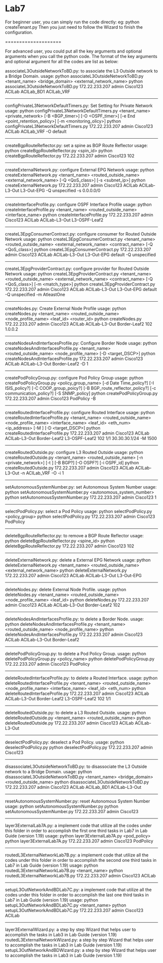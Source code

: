 Lab7
====================

For beginner user, you can simply run the code directly:
eg: python createTenant.py
Then you just need to follow the Wizard to finish the configuration.

====================

For advanced user, you could put all the key arguments and optional arguments when you call the python code.
The format of the key arguments and optional argument for all the codes are list as below:


associateL3OutsideNetworkToBD.py: to associate the L3 Outside network to a Bridge Domain.
usage:
python associateL3OutsideNetworkToBD.py <hostname> <username> <password> <tenant_name> <bridge_domain> <external_network_name>
python associateL3OutsideNetworkToBD.py 172.22.233.207 admin Cisco123 ACILab ACILab_BD1 ACILab_VRF

--------------------------------------------------------------------

configPrivateL3NetworkDefaultTimers.py: Set Setting for Private Network
usage:
python configPrivateL3NetworkDefaultTimers.py <hostname> <username> <password> <tenant_name> <private_network> [-B <BGP_timer>] [-O <OSPF_timer>] [-e End <point_retention_policy>] [-m <monitoring_olicy>]
python configPrivateL3NetworkDefaultTimers.py 172.22.233.207 admin Cisco123 ACILab ACILab_VRF -O default

--------------------------------------------------------------------

createBgpRouteReflector.py: set a spine as BGP Route Reflector
usage:
python createBgpRouteReflector.py <hostname> <username> <password> <spin_id>
python createBgpRouteReflector.py 172.22.233.207 admin Cisco123 102

--------------------------------------------------------------------

createExternalNetwork.py: configure External EPG Network
usage:
python createExternalNetwork.py <hostname> <username> <password> <tenant_name> <routed_outside_name> <external_network_name> [-Q <QoS_class>] [-s <subnet_ip>] 
python createExternalNetwork.py 172.22.233.207 admin Cisco123 ACILab ACILab-L3-Out L3-Out-EPG -Q unspecified -s 0.0.0.0/0

--------------------------------------------------------------------

createInterfaceProfile.py: configure OSPF Interface Profile
usage:
python createInterfaceProfile.py <hostname> <username> <password> <tenant_name> <routed_outside_name> <interface_name>
python createInterfaceProfile.py 172.22.233.207 admin Cisco123 ACILab ACILab-L3-Out L3-OSPF-Leaf2

--------------------------------------------------------------------

createL3EpgConsumerContract.py: configure consumer for Routed Outside Network
usage:
python createL3EpgConsumerContract.py <hostname> <username> <password> <tenant_name> <routed_outside_name> <external_network_name> <contract_name> [-Q <QoS_class>]
python createL3EpgConsumerContract.py 172.22.233.207 admin Cisco123 ACILab ACILab-L3-Out L3-Out-EPG default -Q unspecified

--------------------------------------------------------------------

createL3EpgProviderContract.py: configure provider for Routed Outside Network
usage:
python createL3EpgProviderContract.py <hostname> <username> <password> <tenant_name> <routed_outside_name> <external_network_name> <contract_name> [-Q <QoS_class>] [-m <match_type>]
python createL3EpgProviderContract.py 172.22.233.207 admin Cisco123 ACILab ACILab-L3-Out L3-Out-EPG default -Q unspecified -m AtleastOne

--------------------------------------------------------------------

createNodes.py: Create External Node Profile
usage:
python createNodes.py <hostname> <username> <password> <tenant_name> <routed_outside_name> <node_profile_name> <leaf_id> <router_id>
python createNodes.py 172.22.233.207 admin Cisco123 ACILab ACILab-L3-Out Border-Leaf2 102 1.0.0.2

--------------------------------------------------------------------

createNodesAndInterfacesProfile.py: Configure Border Node
usage:
python createNodesAndInterfacesProfile.py <hostname> <username> <password> <tenant_name> <routed_outside_name> <node_profile_name> [-D <target_DSCP>]
python createNodesAndInterfacesProfile.py 172.22.233.207 admin Cisco123 ACILab ACILab-L3-Out Border-Leaf2 -D 1

--------------------------------------------------------------------

createPodPolicyGroup.py: configure Pod Policy Group
usage:
python createPodPolicyGroup.py <hostname> <username> <password> <policy_group_name> [-d Date Time_policy?] [-I ISIS_policy?] [-C COOP_group_poicy?] [-B BGP_route_reflector_policy?] [-c communication_policy?] [-S SNMP_policy] 
python createPodPolicyGroup.py 172.22.233.207 admin Cisco123 PodPolicy -B

--------------------------------------------------------------------

createRoutedInterfaceProfile.py: configure Routed Interface
usage:
python createRoutedInterfaceProfile.py <hostname> <username> <password> <tenant_name> <routed_outside_name> <node_profile_name> <interface_name> <leaf_id> <eth_num> <ip_address> [-M <MTU>] [-D <target_DSCP>]
python createRoutedInterfaceProfile.py 172.22.233.207 admin Cisco123 ACILab ACILab-L3-Out Border-Leaf2 L3-OSPF-Leaf2 102 1/1 30.30.30.1/24 -M 1500

--------------------------------------------------------------------

createRoutedOutside.py: configure L3 Routed Outside
usage:
python createRoutedOutside.py <hostname> <username> <password> <tenant_name> <routed_outside_name> [-n <private_network>] [-t <tags>] [-B BGP?] [-O OSPF?] [-i OSPF_id]
python createRoutedOutside.py 172.22.233.207 admin Cisco123 ACILab ACILab-L3-Out -n ACILab_VRF -O -i 1

--------------------------------------------------------------------

setAutonomousSystemNumber.py: set Autonomous System Number
usage:
python setAutonomousSystemNumber.py <hostname> <username> <password> <autonomous_system_number>
python setAutonomousSystemNumber.py 172.22.233.207 admin Cisco123 1

--------------------------------------------------------------------

selectPodPolicy.py: select a Pod Policy
usage:
python selectPodPolicy.py <hostname> <username> <password> <policy_group>
python selectPodPolicy.py 172.22.233.207 admin Cisco123 PodPolicy

--------------------------------------------------------------------

deleteBgpRouteReflector.py: to remove a BGP Route Reflector
usage:
python deleteBgpRouteReflector.py <hostname> <username> <password> <spine_id>
python deleteBgpRouteReflector.py 172.22.233.207 admin Cisco123 102

--------------------------------------------------------------------
deleteExternalNetwork.py: delete a External EPG Network
usage:
python deleteExternalNetwork.py <hostname> <username> <password> <tenant_name> <routed_outside_name> <external_network_name>
python deleteExternalNetwork.py 172.22.233.207 admin Cisco123 ACILab ACILab-L3-Out L3-Out-EPG

--------------------------------------------------------------------

deleteNodes.py: delete External Node Profile.
usage:
python deleteNodes.py <hostname> <username> <password> <tenant_name> <routed_outside_name> <node_profile_name> <leaf_id>
python deleteNodes.py 172.22.233.207 admin Cisco123 ACILab ACILab-L3-Out Border-Leaf2 102

--------------------------------------------------------------------

deleteNodesAndInterfacesProfile.py: to delete a Border Node.
usage:
python deleteNodesAndInterfacesProfile.py <hostname> <username> <password> <tenant_name> <routed_outside_name> <node_profile_name>
python deleteNodesAndInterfacesProfile.py 172.22.233.207 admin Cisco123 ACILab ACILab-L3-Out Border-Leaf2

--------------------------------------------------------------------

deletePodPolicyGroup.py: to delete a Pod Policy Group.
usage:
python deletePodPolicyGroup.py <hostname> <username> <password> <policy_name>
python deletePodPolicyGroup.py 172.22.233.207 admin Cisco123 PodPolicy

--------------------------------------------------------------------

deleteRoutedInterfaceProfile.py: to delete a Routed Interface.
usage:
python deleteRoutedInterfaceProfile.py <hostname> <username> <password> <tenant_name> <routed_outside_name> <node_profile_name> <interface_name> <leaf_id> <eth_num> 
python deleteRoutedInterfaceProfile.py 172.22.233.207 admin Cisco123 ACILab ACILab-L3-Out Border-Leaf2 L3-OSPF-Leaf2 102 1/1

--------------------------------------------------------------------

deleteRoutedOutside.py: to delete a L3 Routed Outside.
usage:
python deleteRoutedOutside.py <hostname> <username> <password> <tenant_name> <routed_outside_name>
python deleteRoutedOutside.py 172.22.233.207 admin Cisco123 ACILab ACILab-L3-Out

--------------------------------------------------------------------

deselectPodPolicy.py: deselect a Pod Policy.
usage:
python deselectPodPolicy.py <hostname> <username> <password> 
python deselectPodPolicy.py 172.22.233.207 admin Cisco123

--------------------------------------------------------------------

disassociateL3OutsideNetworkToBD.py: to disassociate the L3 Outside network to a Bridge Domain.
usage:
python disassociateL3OutsideNetworkToBD.py <hostname> <username> <password> <tenant_name> <bridge_domain> <routed_outside_name> 
python disassociateL3OutsideNetworkToBD.py 172.22.233.207 admin Cisco123 ACILab ACILab_BD1 ACILab-L3-Out

--------------------------------------------------------------------

resetAutonomousSystemNumber.py: reset Autonomous System Number
usage:
python setAutonomousSystemNumber.py <hostname> <username> <password>
python setAutonomousSystemNumber.py 172.22.233.207 admin Cisco123

--------------------------------------------------------------------

layer3ExternalLab7A.py: a implement code that utilize all the codes under this folder in order to accomplish the first one third tasks in Lab7 in Lab Guide (version 1.19)
usage:
python layer3ExternalLab7A.py <hostname> <username> <password> <pod_policy>
python layer3ExternalLab7A.py 172.22.233.207 admin Cisco123 PodPolicy

--------------------------------------------------------------------

routedL3ExternalNetworkLab7B.py: a implement code that utilize all the codes under this folder in order to accomplish the second one third tasks in Lab7 in Lab Guide (version 1.19)
usage:
python routedL3ExternalNetworkLab7B.py <hostname> <username> <password> <tenant_name>
python routedL3ExternalNetworkLab7B.py 172.22.233.207 admin Cisco123 ACILab

--------------------------------------------------------------------

setupL3OutNetworkAndBDLab7C.py: a implement code that utilize all the codes under this folder in order to accomplish the last one third tasks in Lab7 in Lab Guide (version 1.19)
usage:
python setupL3OutNetworkAndBDLab7C.py <hostname> <username> <password> <tenant_name>
python setupL3OutNetworkAndBDLab7C.py 172.22.233.207 admin Cisco123 ACILab

--------------------------------------------------------------------

layer3ExternalWizard.py:  a step by step Wizard that helps user to accomplish the tasks in Lab3 in Lab Guide (version 1.19)
routedL3ExternalNetworkWizard.py:  a step by step Wizard that helps user to accomplish the tasks in Lab3 in Lab Guide (version 1.19)
setupL3OutNetworkAndBDWizard.py:  a step by step Wizard that helps user to accomplish the tasks in Lab3 in Lab Guide (version 1.19)

